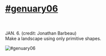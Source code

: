 # [#genuary06](https://genuary.art/prompts#jan6)</br></br>
JAN. 6. (credit: Jonathan Barbeau)</br>
Make a landscape using only primitive shapes.</br>

![#genuary06](https://github.com/user-attachments/assets/e10fca1a-4414-42c1-9819-ae006d0176ce)

